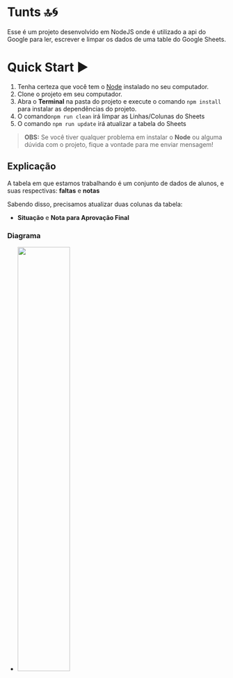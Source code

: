 # Tunts 🔝🌀
Esse é um projeto desenvolvido em NodeJS onde é utilizado a api do Google para ler, escrever e limpar os dados de uma table do Google Sheets.

# Quick Start ▶️

1. Tenha certeza que você tem o [Node](https://nodejs.org/en/) instalado no seu computador.
2. Clone o projeto em seu computador.
3. Abra o **Terminal**  na pasta do projeto e execute o comando `npm install ` para instalar as dependências do projeto.
4. O comando`npm run clean` irá limpar as Linhas/Colunas do Sheets
5. O comando `npm run update` irá atualizar a tabela do Sheets

> **OBS:** Se você tiver qualquer problema em instalar o **Node** ou alguma dúvida com o projeto, fique a vontade para me enviar mensagem!


## Explicação 
A tabela em que estamos trabalhando é um conjunto de dados de alunos, e suas respectivas: **faltas** e **notas**

Sabendo disso, precisamos atualizar duas colunas da tabela: 
* **Situação** e  **Nota para Aprovação Final** 


### Diagrama


* <img src="https://user-images.githubusercontent.com/65139661/116183467-4c768980-a6f4-11eb-9339-47498eace6c2.png" width=50% height=50%>





